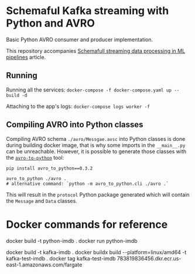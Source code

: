 # Schemaful Kafka streaming with Python and AVRO

Basic Python AVRO consumer and producer implementation.

This repository accompanies
[Schemafull streaming data processing in ML pipelines](https://towardsdatascience.com/using-kafka-with-avro-in-python-da85b3e0f966) article.

## Running

Running all the services:
`docker-compose -f docker-compose.yaml up --build -d`

Attaching to the app's logs:
`docker-compose logs worker -f`

## Compiling AVRO into Python classes

Compiling AVRO schema `./avro/Messgae.avsc` into Python classes
is done during building docker image, that is why some imports
in the `__main__.py` can be unreachable. However, it is possible to
generate those classes with the [`avro-to-python`](https://pypi.org/project/avro-to-python/)
tool:
```shell
pip install avro_to_python==0.3.2

avro_to_python ./avro . 
# alternative command: `python -m avro_to_python.cli ./avro .`
```
This will result in the `protocol` Python package generated which will contain
the `Message` and `Data` classes.

# Docker commands for reference
docker build -t python-imdb .
docker run python-imdb

docker build -t kafka-imdb . 
docker buildx build --platform=linux/amd64 -t kafka-test-imdb .
docker tag kafka-test-imdb  783819836456.dkr.ecr.us-east-1.amazonaws.com/fargate
